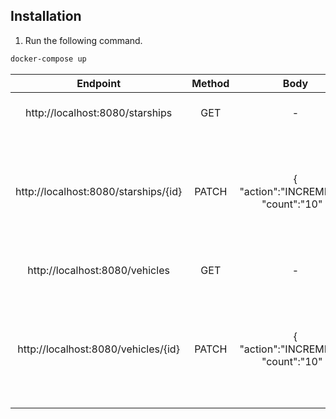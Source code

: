 ## Installation
1) Run the following command.

```bash
docker-compose up
```

| Endpoint | Method | Body | Description |
|:---:|:---:|:---:|:------:|
| http://localhost:8080/starships | GET | - | Fetch all starships in our db|
| http://localhost:8080/starships/{id} | PATCH | { "action":"INCREMENT", "count":"10" } |  Increments by 10 the count of starship. Possible actions are INCREMENT, DECREMENT, SET|
| http://localhost:8080/vehicles | GET | - | Fetch all vehicles in the db |
| http://localhost:8080/vehicles/{id} | PATCH | { "action":"INCREMENT", "count":"10" } |  Increments by 10 the count of vehicles.  Possible actions are INCREMENT, DECREMENT, SET|

